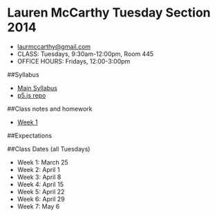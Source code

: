 Lauren McCarthy Tuesday Section 2014
====================================

* [laurmccarthy@gmail.com](mailto:laurmccarthy@gmail.com)
* CLASS: Tuesdays, 9:30am-12:00pm, Room 445
* OFFICE HOURS: Fridays, 12:00-3:00pm


##Syllabus

- [Main Syllabus](https://github.com/lmccart/itp-creative-js/blob/master/README.md) 
- [p5.js repo](https://github.com/lmccart/p5.js)


##Class notes and homework

* [Week 1](https://github.com/lmccart/itp-creative-js/wiki/McCarthy-Week-1)


##Expectations 


##Class Dates (all Tuesdays)

* Week 1: March 25
* Week 2: April 1
* Week 3: April 8
* Week 4: April 15
* Week 5: April 22
* Week 6: April 29
* Week 7: May 6
